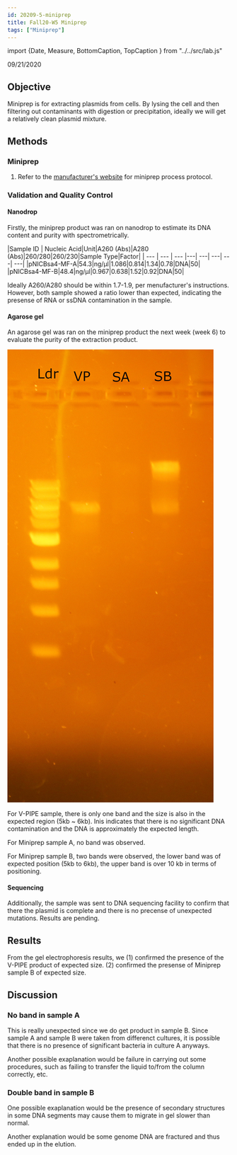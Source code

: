 ```yaml
---
id: 20209-5-miniprep
title: Fall20-W5 Miniprep
tags: ["Miniprep"]
---
```


import {Date, Measure, BottomCaption, TopCaption } from "../../src/lab\.js"


<Date color="#1877F2">09/21/2020</Date>

## Objective

Miniprep is for extracting plasmids from cells. By lysing the cell and then filtering out
contaminants with digestion or precipitation, ideally we will get a relatively clean plasmid mixture.


## Methods

### Miniprep
1. Refer to the [manufacturer's website](https://www.sigmaaldrich.com/content/dam/sigma-aldrich/docs/Sigma/Bulletin/pln70bul.pdf)
    for miniprep process protocol.

### Validation and Quality Control

#### Nanodrop

Firstly, the miniprep product was ran on nanodrop to estimate its DNA content and purity with
spectrometrically. 

<TopCaption text="Table 1. Nanodrop report on miniprep product.">

|Sample ID | Nucleic Acid|Unit|A260 (Abs)|A280 (Abs)|260/280|260/230|Sample Type|Factor|
| --- | --- | --- |---| ---| ---| ---| ---|
|pNICBsa4-MF-A|54.3|ng/µl|1.086|0.814|1.34|0.78|DNA|50|
|pNICBsa4-MF-B|48.4|ng/µl|0.967|0.638|1.52|0.92|DNA|50|

</TopCaption>

Ideally A260/A280 should be within 1.7-1.9, per menufacturer's instructions.
However, both sample showed a ratio lower than expected, indicating the presense
of RNA or ssDNA contamination in the sample.

#### Agarose gel

An agarose gel was ran on the miniprep product the next week (week 6) to
evaluate the purity of the extraction product. 

<BottomCaption text="Fig. 1.a. Gel image for miniprep and V-PIPE product. Ldr=1kb ladder (New England Biolanbs(R)). VP=VPIPE. SA=Miniprep sample A. SB=Miniprep sample B.">
    <img src="/img/20209-5-miniprep-gel.JPG" />
</BottomCaption>

For V-PIPE sample, there is only one band and the size is also in the expected region (5kb ~ 6kb). Inis indicates that there is no significant DNA contamination and
the DNA is approximately the expected length.

For Miniprep sample A, no band was observed.

For Miniprep sample B, two bands were observed, the lower band was of expected position (5kb to 6kb), the upper band is over 10 kb in terms of positioning.

#### Sequencing

Additionally, the sample was sent to DNA sequencing facility to confirm that there the plasmid
is complete and there is no precense of unexpected mutations.
Results are pending.

## Results

From the gel electrophoresis results, we (1) confirmed the presence of the V-PIPE product of expected size. (2) confirmed the presense of Miniprep sample B
of expected size.

## Discussion

### No band in sample A

This is really unexpected since we do get product in sample B. 
Since sample A and sample B were taken from differenct cultures, it is possible that there is no presence of significant bacteria in culture A anyways.

Another possible exaplanation would be failure in carrying out some procedures, such as failing to transfer the liquid to/from the column correctly, etc.

### Double band in sample B

One possible exaplanation would be the presence of secondary structures in some DNA segments may cause them to migrate in gel slower than normal.

Another explanation would be some genome DNA are fractured and thus ended up in the elution.
